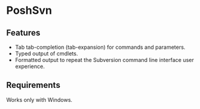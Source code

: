 # PoshSvn



## Features

- Tab tab-completion (tab-expansion) for commands and parameters.
- Typed output of cmdlets.
- Formatted output to repeat the Subversion command line interface user experience.

## Requirements

Works only with Windows.
